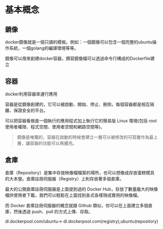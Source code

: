 # 基本概念
## 鏡像
docker鏡像就是一個只讀的模板。例如：一個鏡像可以包含一個完整的ubuntu操作系統，一個golang的編譯環境等等。

鏡像可以用來創建docker容器，撰寫鏡像檔可以透過命令行構成的Dockerfile建立
## 容器
docker利用容器來運行應用

容器是從鏡像創建的，它可以被啟動、開始、停止、刪除。每個容器都是相互隔離、保證安全的平台。

可以把容器看做是一個執行的應用程式加上執行它的簡易版 Linux 環境(包括 root 使用者權限、程式空間、使用者空間和網路空間等)。

> 鏡像是唯獨的，容器在啟動的時候會建立一層可以被修改的可寫層作為最上層，讓容器的功能可以再擴充。
## 倉庫

倉庫（Repository）是集中存放映像檔檔案的場所，也可以想像成存放蛋糕模具的大本營。倉庫註冊伺服器（Registry）上則存放著多個倉庫。

最大的公開倉庫註冊伺服器是上面提到過的 Docker Hub，存放了數量龐大的映像檔供使用者下載，我們可以輕鬆在上面找到各式各樣現成實用的映像檔。

而 Docker 倉庫註冊伺服器的概念就跟 Github 類似，你可以在上面建立多個倉庫，然後透過 push、pull 的方式上傳、存取。

dl.dockerpool.com/ubuntu-> dl.dockerpool.com(registry),ubuntu(repository)